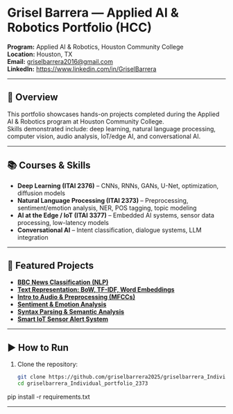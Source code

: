 # Grisel Barrera — Applied AI & Robotics Portfolio (HCC)

**Program:** Applied AI & Robotics, Houston Community College  
**Location:** Houston, TX  
**Email:** griselbarrera2016@gmail.com  
**LinkedIn:** https://www.linkedin.com/in/GriselBarrera

---

## 📄 Overview
This portfolio showcases hands-on projects completed during the Applied AI & Robotics program at Houston Community College.  
Skills demonstrated include: deep learning, natural language processing, computer vision, audio analysis, IoT/edge AI, and conversational AI.

---

## 📚 Courses & Skills
- **Deep Learning (ITAI 2376)** – CNNs, RNNs, GANs, U-Net, optimization, diffusion models
- **Natural Language Processing (ITAI 2373)** – Preprocessing, sentiment/emotion analysis, NER, POS tagging, topic modeling
- **AI at the Edge / IoT (ITAI 3377)** – Embedded AI systems, sensor data processing, low-latency models
- **Conversational AI** – Intent classification, dialogue systems, LLM integration

---

## 📌 Featured Projects
 
- [**BBC News Classification (NLP)**](Grisel-Barrera-HCC-AI_Custom/NLP-ITAI2373/Text-Processing-Project/)
- [**Text Representation: BoW, TF-IDF, Word Embeddings**](Grisel-Barrera-HCC-AI_Custom/NLP-ITAI2373/Text-Representation/)
- [**Intro to Audio & Preprocessing (MFCCs)**](Grisel-Barrera-HCC-AI_Custom/NLP-ITAI2373/Intro-to-Audio-and-Preprocessing/)
- [**Sentiment & Emotion Analysis**](Grisel-Barrera-HCC-AI_Custom/NLP-ITAI2373/Sentiment-and-Emotion-Analysis/)
- [**Syntax Parsing & Semantic Analysis**](Grisel-Barrera-HCC-AI_Custom/NLP-ITAI2373/Syntax-Parsing-and-Semantic-Analysis/)
- [**Smart IoT Sensor Alert System**](Grisel-Barrera-HCC-AI_Custom/AI-at-the-Edge-IoT-ITAI3377/SmartSensorSystem/)

---

## ▶️ How to Run
1. Clone the repository:
   ```bash
   git clone https://github.com/griselbarrera2025/griselbarrera_Individual_portfolio_2373.git
   cd griselbarrera_Individual_portfolio_2373
pip install -r requirements.txt



---

